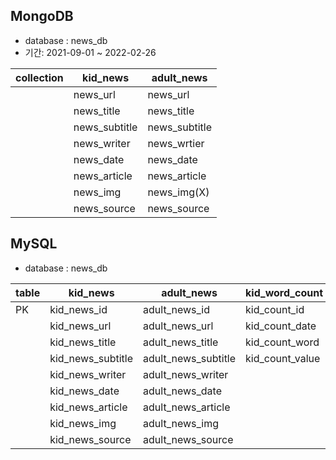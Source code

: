 ## MongoDB

- database : news_db
- 기간: 2021-09-01 ~ 2022-02-26

| collection | kid_news | adult_news |
| --- | --- | --- |
|  | news_url | news_url |
|  | news_title | news_title |
|  | news_subtitle | news_subtitle |
|  | news_writer | news_wrtier |
|  | news_date | news_date |
|  | news_article | news_article |
|  | news_img | news_img(X) |
|  | news_source | news_source |


## MySQL

- database : news_db

| table | kid_news | adult_news | kid_word_count | adult_word_count |
| --- | --- | --- | --- | --- |
| PK | kid_news_id | adult_news_id | kid_count_id | adult_count_id |
|  | kid_news_url | adult_news_url | kid_count_date | adult_count_date |
|  | kid_news_title | adult_news_title | kid_count_word | adult_count_word |
|  | kid_news_subtitle | adult_news_subtitle | kid_count_value | adult_count_value |
|  | kid_news_writer | adult_news_writer |  |  |
|  | kid_news_date | adult_news_date |  |  |
|  | kid_news_article | adult_news_article |  |  |
|  | kid_news_img | adult_news_img |  |  |
|  | kid_news_source | adult_news_source |  |  |